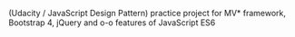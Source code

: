 (Udacity / JavaScript Design Pattern) practice project for MV* framework, Bootstrap 4, jQuery and o-o features of JavaScript ES6